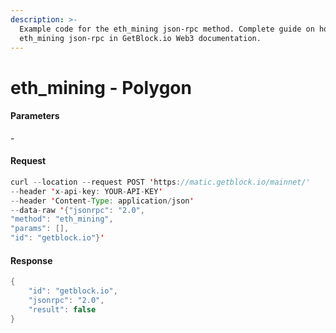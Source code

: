 ```yaml
---
description: >-
  Example code for the eth_mining json-rpc method. Сomplete guide on how to use
  eth_mining json-rpc in GetBlock.io Web3 documentation.
---
```


# eth\_mining - Polygon

#### Parameters

\-

#### Request

```java
curl --location --request POST 'https://matic.getblock.io/mainnet/' 
--header 'x-api-key: YOUR-API-KEY' 
--header 'Content-Type: application/json' 
--data-raw '{"jsonrpc": "2.0",
"method": "eth_mining",
"params": [],
"id": "getblock.io"}'
```

#### Response

```java
{
    "id": "getblock.io",
    "jsonrpc": "2.0",
    "result": false
}
```
